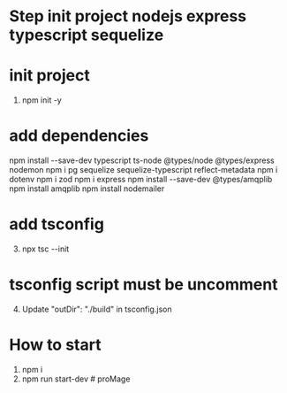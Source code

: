 # Step init project nodejs express typescript sequelize

# init project

1. npm init -y

# add dependencies

npm install --save-dev typescript ts-node @types/node @types/express nodemon
npm i pg sequelize sequelize-typescript reflect-metadata
npm i dotenv
npm i zod
npm i express
npm install --save-dev @types/amqplib
npm install amqplib
npm install nodemailer

# add tsconfig

3. npx tsc --init

# tsconfig script must be uncomment

4. Update "outDir": "./build" in tsconfig.json

# How to start

1. npm i
2. npm run start-dev
#   p r o M a g e  
 